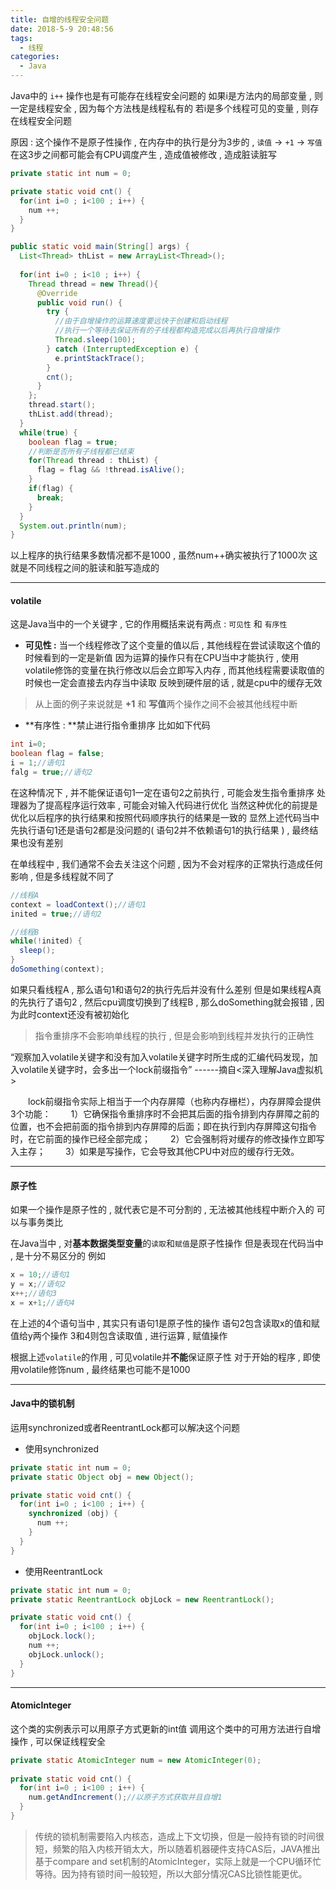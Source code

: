 ```yaml
---
title: 自增的线程安全问题
date: 2018-5-9 20:48:56
tags: 
  - 线程
categories: 
  - Java
---
```


Java中的 `i++` 操作也是有可能存在线程安全问题的
如果i是方法内的局部变量 , 则一定是线程安全 , 因为每个方法栈是线程私有的
若i是多个线程可见的变量 , 则存在线程安全问题
<!-- more -->
原因 : 这个操作不是原子性操作 , 在内存中的执行是分为3步的 , `读值` -> `+1` -> `写值`
在这3步之间都可能会有CPU调度产生 , 造成值被修改 , 造成脏读脏写

```java
private static int num = 0;

private static void cnt() {
  for(int i=0 ; i<100 ; i++) {
    num ++;
  }
}

public static void main(String[] args) {
  List<Thread> thList = new ArrayList<Thread>();
  
  for(int i=0 ; i<10 ; i++) {
    Thread thread = new Thread(){
      @Override
      public void run() {
        try {
          //由于自增操作的运算速度要远快于创建和启动线程
          //执行一个等待去保证所有的子线程都构造完成以后再执行自增操作
          Thread.sleep(100);
        } catch (InterruptedException e) {
          e.printStackTrace();
        }
        cnt();
      }
    };
    thread.start();
    thList.add(thread);
  }
  while(true) {
    boolean flag = true;
    //判断是否所有子线程都已结束
    for(Thread thread : thList) {
      flag = flag && !thread.isAlive();
    }
    if(flag) {
      break;
    }
  }
  System.out.println(num);
}
```
以上程序的执行结果多数情况都不是1000 , 虽然num++确实被执行了1000次
这就是不同线程之间的脏读和脏写造成的

----
#### volatile
这是Java当中的一个关键字 , 它的作用概括来说有两点 : `可见性` 和 `有序性`
+ **可见性 :** 当一个线程修改了这个变量的值以后 , 其他线程在尝试读取这个值的时候看到的一定是新值
因为运算的操作只有在CPU当中才能执行 , 使用volatile修饰的变量在执行修改以后会立即写入内存 , 而其他线程需要读取值的时候也一定会直接去内存当中读取
反映到硬件层的话 , 就是cpu中的缓存无效
> 从上面的例子来说就是 **+1** 和 **写值**两个操作之间不会被其他线程中断

+ **有序性 : **禁止进行指令重排序
比如如下代码 
```java
int i=0;
boolean flag = false;
i = 1;//语句1
falg = true;//语句2
```
在这种情况下 , 并不能保证语句1一定在语句2之前执行 , 可能会发生指令重排序
处理器为了提高程序运行效率 , 可能会对输入代码进行优化
当然这种优化的前提是优化以后程序的执行结果和按照代码顺序执行的结果是一致的
显然上述代码当中先执行语句1还是语句2都是没问题的( 语句2并不依赖语句1的执行结果 ) , 最终结果也没有差别

在单线程中 , 我们通常不会去关注这个问题 , 因为不会对程序的正常执行造成任何影响 , 但是多线程就不同了
```java
//线程A
context = loadContext();//语句1
inited = true;//语句2

//线程B
while(!inited) {
  sleep();
}
doSomething(context);
```
如果只看线程A , 那么语句1和语句2的执行先后并没有什么差别
但是如果线程A真的先执行了语句2 , 然后cpu调度切换到了线程B , 那么doSomething就会报错 , 因为此时context还没有被初始化

> 指令重排序不会影响单线程的执行 , 但是会影响到线程并发执行的正确性


“观察加入volatile关键字和没有加入volatile关键字时所生成的汇编代码发现，加入volatile关键字时，会多出一个lock前缀指令”
     ------摘自<深入理解Java虚拟机>
     
　　lock前缀指令实际上相当于一个内存屏障（也称内存栅栏），内存屏障会提供3个功能：
　　1）它确保指令重排序时不会把其后面的指令排到内存屏障之前的位置，也不会把前面的指令排到内存屏障的后面；即在执行到内存屏障这句指令时，在它前面的操作已经全部完成；
　　2）它会强制将对缓存的修改操作立即写入主存；
　　3）如果是写操作，它会导致其他CPU中对应的缓存行无效。

----
#### 原子性
如果一个操作是原子性的 , 就代表它是不可分割的 , 无法被其他线程中断介入的
可以与事务类比

在Java当中 , 对**基本数据类型变量**的`读取`和`赋值`是原子性操作
但是表现在代码当中 , 是十分不易区分的
例如
```java
x = 10;//语句1
y = x;//语句2
x++;//语句3
x = x+1;//语句4
```
在上述的4个语句当中 , 其实只有语句1是原子性的操作
语句2包含读取x的值和赋值给y两个操作
3和4则包含读取值 , 进行运算 , 赋值操作

根据上述`volatile`的作用 , 可见volatile并**不能**保证原子性
对于开始的程序 , 即使用volatile修饰num , 最终结果也可能不是1000

---
#### Java中的锁机制
运用synchronized或者ReentrantLock都可以解决这个问题

+ 使用synchronized
```java
private static int num = 0;
private static Object obj = new Object();

private static void cnt() {
  for(int i=0 ; i<100 ; i++) {
    synchronized (obj) {
      num ++;
    }
  }
}
```
+ 使用ReentrantLock
```java
private static int num = 0;
private static ReentrantLock objLock = new ReentrantLock();

private static void cnt() {
  for(int i=0 ; i<100 ; i++) {
    objLock.lock();
    num ++;
    objLock.unlock();
  }
}
```

---

#### AtomicInteger
这个类的实例表示可以用原子方式更新的int值
调用这个类中的可用方法进行自增操作 , 可以保证线程安全
```java
private static AtomicInteger num = new AtomicInteger(0);
  
private static void cnt() {
  for(int i=0 ; i<100 ; i++) {
    num.getAndIncrement();//以原子方式获取并且自增1
  }
}
```
>传统的锁机制需要陷入内核态，造成上下文切换，但是一般持有锁的时间很短，频繁的陷入内核开销太大，所以随着机器硬件支持CAS后，JAVA推出基于compare and set机制的AtomicInteger，实际上就是一个CPU循环忙等待。因为持有锁时间一般较短，所以大部分情况CAS比锁性能更优。

